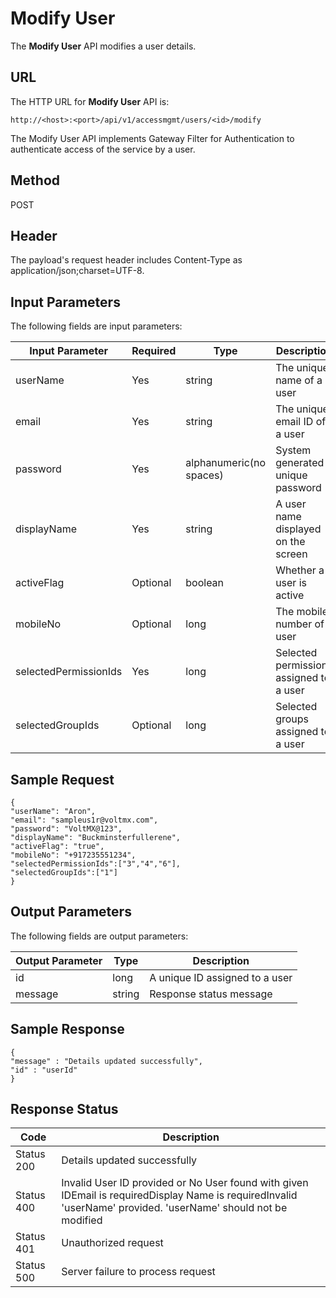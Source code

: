 
# Modify User

The **Modify User** API modifies a user details.

## URL

The HTTP URL for **Modify User** API is:

```
http://<host>:<port>/api/v1/accessmgmt/users/<id>/modify
```

The Modify User API implements Gateway Filter for Authentication to authenticate access of the service by a user.

## Method

POST

## Header

The payload's request header includes Content-Type as application/json;charset=UTF-8.

## Input Parameters

The following fields are input parameters:

| Input Parameter       | Required | Type                    | Description                             |
| --------------------- | -------- | ----------------------- | --------------------------------------- |
| userName              | Yes      | string                  | The unique name of a user               |
| email                 | Yes      | string                  | The unique email ID of a user           |
| password              | Yes      | alphanumeric(no spaces) | System generated unique password        |
| displayName           | Yes      | string                  | A user name displayed on the screen     |
| activeFlag            | Optional | boolean                 | Whether a user is active                |
| mobileNo              | Optional | long                    | The mobile number of a user             |
| selectedPermissionIds | Yes      | long                    | Selected permissions assigned to a user |
| selectedGroupIds      | Optional | long                    | Selected groups assigned to a user      |

## Sample Request

```
{
"userName": "Aron",
"email": "sampleus1r@voltmx.com",
"password": "VoltMX@123",
"displayName": "Buckminsterfullerene",
"activeFlag": "true",
"mobileNo": "+917235551234",
"selectedPermissionIds":["3","4","6"],
"selectedGroupIds":["1"]
}
```

## Output Parameters

The following fields are output parameters:

| Output Parameter | Type   | Description                    |
| ---------------- | ------ | ------------------------------ |
| id               | long   | A unique ID assigned to a user |
| message          | string | Response status message        |

## Sample Response

```
{  
"message" : "Details updated successfully",  
"id" : "userId"  
}

```

## Response Status

| Code       | Description                                                                                                                                                    |
| ---------- | -------------------------------------------------------------------------------------------------------------------------------------------------------------- |
| Status 200 | Details updated successfully                                                                                                                                   |
| Status 400 | Invalid User ID provided or No User found with given IDEmail is requiredDisplay Name is requiredInvalid 'userName' provided. 'userName' should not be modified |
| Status 401 | Unauthorized request                                                                                                                                           |
| Status 500 | Server failure to process request                                                                                                                              |
